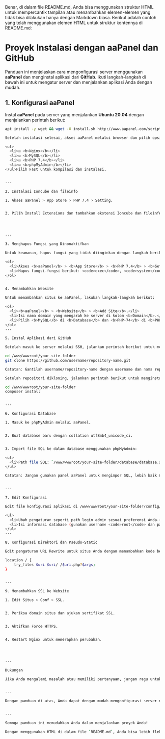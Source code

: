 Benar, di dalam file README.md, Anda bisa menggunakan struktur HTML untuk mempercantik tampilan atau menambahkan elemen-elemen yang tidak bisa dilakukan hanya dengan Markdown biasa. Berikut adalah contoh yang telah menggunakan elemen HTML untuk struktur kontennya di README.md:

# Proyek Instalasi dengan aaPanel dan GitHub

Panduan ini menjelaskan cara mengonfigurasi server menggunakan **aaPanel** dan menginstal aplikasi dari **GitHub**. Ikuti langkah-langkah di bawah ini untuk mengatur server dan menjalankan aplikasi Anda dengan mudah.

## 1. Konfigurasi aaPanel

Instal **aaPanel** pada server yang menjalankan **Ubuntu 20.04** dengan menjalankan perintah berikut:

```bash
apt install -y wget && wget -O install.sh http://www.aapanel.com/script/install_6.0_en.sh && bash install.sh

Setelah instalasi selesai, akses aaPanel melalui browser dan pilih opsi LNMP untuk instalasi lingkungan dengan konfigurasi berikut:

<ul>
  <li>☑️ <b>Nginx</b></li>
  <li>☑️ <b>MySQL</b></li>
  <li>☑️ <b>PHP 7.4</b></li>
  <li>☑️ <b>phpMyAdmin</b></li>
</ul>Pilih Fast untuk kompilasi dan instalasi.


---

2. Instalasi Ioncube dan fileinfo

1. Akses aaPanel > App Store > PHP 7.4 > Setting.


2. Pilih Install Extensions dan tambahkan ekstensi Ioncube dan fileinfo.




---

3. Menghapus Fungsi yang Dinonaktifkan

Untuk keamanan, hapus fungsi yang tidak diinginkan dengan langkah berikut:

<ol>
  <li>Akses <b>aaPanel</b> > <b>App Store</b> > <b>PHP 7.4</b> > <b>Setting</b> > <b>Disabled Functions</b>.</li>
  <li>Hapus fungsi-fungsi berikut: <code>exec</code>, <code>system</code>, <code>putenv</code>, dan <code>proc_open</code>.</li>
</ol>
---

4. Menambahkan Website

Untuk menambahkan situs ke aaPanel, lakukan langkah-langkah berikut:

<ol>
  <li><b>aaPanel</b> > <b>Website</b> > <b>Add Site</b>.</li>
  <li>Isi nama domain yang mengarah ke server di kolom <b>Domain</b>.</li>
  <li>Pilih <b>MySQL</b> di <b>Database</b> dan <b>PHP-74</b> di <b>PHP Version</b>.</li>
</ol>
---

5. Instal Aplikasi dari GitHub

Setelah masuk ke server melalui SSH, jalankan perintah berikut untuk mengkloning aplikasi dari GitHub:

cd /www/wwwroot/your-site-folder
git clone https://github.com/username/repository-name.git

Catatan: Gantilah username/repository-name dengan username dan nama repository GitHub yang sesuai.

Setelah repositori dikloning, jalankan perintah berikut untuk menginstal dependensi:

cd /www/wwwroot/your-site-folder
composer install


---

6. Konfigurasi Database

1. Masuk ke phpMyAdmin melalui aaPanel.


2. Buat database baru dengan collation utf8mb4_unicode_ci.


3. Import file SQL ke dalam database menggunakan phpMyAdmin:

<ul>
  <li>Path file SQL: `/www/wwwroot/your-site-folder/database/database.sql`.</li>
</ul>

Catatan: Jangan gunakan panel aaPanel untuk mengimpor SQL, lebih baik menggunakan phpMyAdmin.


---

7. Edit Konfigurasi

Edit file konfigurasi aplikasi di /www/wwwroot/your-site-folder/config/config.php:

<ul>
  <li>Ubah pengaturan seperti path login admin sesuai preferensi Anda.</li>
  <li>Isi informasi database (gunakan username <code>root</code> dan password root di config.php).</li>
</ul>
---

8. Konfigurasi Direktori dan Pseudo-Static

Edit pengaturan URL Rewrite untuk situs Anda dengan menambahkan kode berikut pada bagian Conf:

location / {
    try_files $uri $uri/ /$uri.php?$args;
}


---

9. Menambahkan SSL ke Website

1. Edit Situs > Conf > SSL.


2. Periksa domain situs dan ajukan sertifikat SSL.


3. Aktifkan Force HTTPS.


4. Restart Nginx untuk menerapkan perubahan.




---

Dukungan

Jika Anda mengalami masalah atau memiliki pertanyaan, jangan ragu untuk membuka issue di repository ini atau menghubungi kami melalui email support@example.com.


---

Dengan panduan di atas, Anda dapat dengan mudah mengonfigurasi server menggunakan aaPanel dan menginstal aplikasi dari GitHub. Pastikan untuk mengikuti langkah-langkah dengan teliti agar semua proses berjalan lancar.


---

Semoga panduan ini memudahkan Anda dalam menjalankan proyek Anda!

Dengan menggunakan HTML di dalam file `README.md`, Anda bisa lebih fleksibel dalam mengatur tampilan dan penataan elemen-elemen konten. Anda bisa menggunakan tag `<ul>`, `<ol>`, `<li>`, `<b>`, `<code>`, dan lainnya untuk menyempurnakan struktur dan tampilannya.

